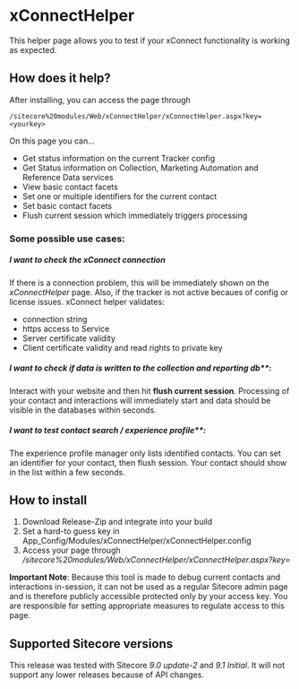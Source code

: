 # xConnectHelper
This helper page allows you to test if your xConnect functionality is working as expected.

## How does it help? 
After installing, you can access the page through 

    /sitecore%20modules/Web/xConnectHelper/xConnectHelper.aspx?key=<yourkey>

On this page you can...

- Get status information on the current Tracker config
- Get Status information on Collection, Marketing Automation and Reference Data services
- View basic contact facets
- Set one or multiple identifiers for the current contact
- Set basic contact facets
- Flush current session which immediately triggers processing

### Some possible use cases:
##### I want to check the xConnect connection
If there is a connection problem, this will be immediately shown on the *xConnectHelper* page. Also, if the tracker is not active becaues of config or license issues.
xConnect helper validates:
- connection string
- https access to Service
- Server certificate validity
- Client certificate validity and read rights to private key

##### I want to check if data is written to the collection and reporting db**:
Interact with your website and then hit **flush current session**. Processing of your contact and interactions will immediately start and data should be visible in the databases within seconds.
##### I want to test contact search / experience profile**:
The experience profile manager only lists identified contacts. You can set an identifier for your contact, then flush session. Your contact should show in the list within a few seconds.

## How to install
1. Download Release-Zip and integrate into your build
2. Set a hard-to guess key in App_Config/Modules/xConnectHelper/xConnectHelper.config
3. Access your page through */sitecore%20modules/Web/xConnectHelper/xConnectHelper.aspx?key=<yourkey>*

**Important Note**: Because this tool is made to debug current contacts and interactions in-session, it can not be used as a regular Sitecore admin page and is therefore publicly accessible protected only by your access key. You are responsible for setting appropriate measures to regulate access to this page.

## Supported Sitecore versions
This release was tested with Sitecore *9.0 update-2* and *9.1 Initial*. It will not support any lower releases because of API changes.